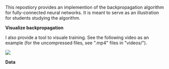 

This repostiory provides an implemention of the backpropagation algorithm for fully-connected
neural networks. It is meant to serve as an illustration for students studying the algorithm.

**Visualize backpropagation**

I also provide a tool to visuale training. See the following video as an example (for the uncompressed
files, see ".mp4" files in "videos/").

<img src="https://github.com/PeterHolderrieth/backpropagation/blob/master/videos/final_file.gif">

**Data**

